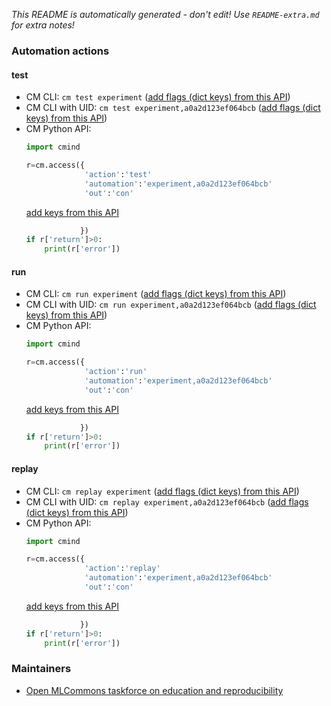 *This README is automatically generated - don't edit! Use `README-extra.md` for extra notes!*

### Automation actions

#### test

  * CM CLI: ```cm test experiment``` ([add flags (dict keys) from this API](https://github.com/mlcommons/ck/tree/master/cm-mlops/automation/experiment/module.py#L15))
  * CM CLI with UID: ```cm test experiment,a0a2d123ef064bcb``` ([add flags (dict keys) from this API](https://github.com/mlcommons/ck/tree/master/cm-mlops/automation/experiment/module.py#L15))
  * CM Python API:
    ```python
    import cmind

    r=cm.access({
                 'action':'test'
                 'automation':'experiment,a0a2d123ef064bcb'
                 'out':'con'
    ```
    [add keys from this API](https://github.com/mlcommons/ck/tree/master/cm-mlops/automation/experiment/module.py#L15)
    ```python
                })
    if r['return']>0:
        print(r['error'])
    ```

#### run

  * CM CLI: ```cm run experiment``` ([add flags (dict keys) from this API](https://github.com/mlcommons/ck/tree/master/cm-mlops/automation/experiment/module.py#L53))
  * CM CLI with UID: ```cm run experiment,a0a2d123ef064bcb``` ([add flags (dict keys) from this API](https://github.com/mlcommons/ck/tree/master/cm-mlops/automation/experiment/module.py#L53))
  * CM Python API:
    ```python
    import cmind

    r=cm.access({
                 'action':'run'
                 'automation':'experiment,a0a2d123ef064bcb'
                 'out':'con'
    ```
    [add keys from this API](https://github.com/mlcommons/ck/tree/master/cm-mlops/automation/experiment/module.py#L53)
    ```python
                })
    if r['return']>0:
        print(r['error'])
    ```

#### replay

  * CM CLI: ```cm replay experiment``` ([add flags (dict keys) from this API](https://github.com/mlcommons/ck/tree/master/cm-mlops/automation/experiment/module.py#L403))
  * CM CLI with UID: ```cm replay experiment,a0a2d123ef064bcb``` ([add flags (dict keys) from this API](https://github.com/mlcommons/ck/tree/master/cm-mlops/automation/experiment/module.py#L403))
  * CM Python API:
    ```python
    import cmind

    r=cm.access({
                 'action':'replay'
                 'automation':'experiment,a0a2d123ef064bcb'
                 'out':'con'
    ```
    [add keys from this API](https://github.com/mlcommons/ck/tree/master/cm-mlops/automation/experiment/module.py#L403)
    ```python
                })
    if r['return']>0:
        print(r['error'])
    ```

### Maintainers

* [Open MLCommons taskforce on education and reproducibility](https://github.com/mlcommons/ck/blob/master/docs/mlperf-education-workgroup.md)